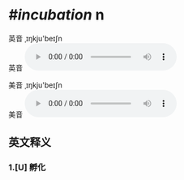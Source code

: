 # ***\#incubation*** n
英音 ˌɪŋkju'beɪʃn  
英音
<audio src="./media/incubation1_AAC.aac" controls="controls"></audio>

美音 ˌɪŋkju'beɪʃn  
美音
<audio src="./media/incubation2_AAC.aac" controls="controls"></audio>



  

英文释义
---
### 1.**[U] 孵化**  


